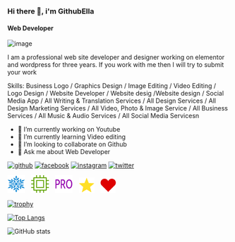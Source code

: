 ### Hi there 👋, i'm GithubElla
#### Web Developer
![image](https://github.com/GithubElla/GithubElla/assets/136187280/34e08030-1cd5-412f-857b-5531f707af2e)

I am a professional web site developer and designer working on elementor and wordpress for three years. If you work with me then I will try to submit your work

Skills: Business Logo / Graphics Design / Image Editing / Video Editing / Logo Design / Website Developer / Website desig /Website design / Social Media App / All Writing & Translation Services / All Design Services / All Design Marketing Services / All Video, Photo & Image Service / All Business Services / All Music & Audio Services / All Social Media Servicesn

- 🔭 I’m currently working on Youtube 
- 🌱 I’m currently learning Video editing 
- 👯 I’m looking to collaborate on Github 
- 💬 Ask me about Web Developer 


[<img src='https://cdn.jsdelivr.net/npm/simple-icons@3.0.1/icons/github.svg' alt='github' height='40'>](https://github.com/https://github.com/GithubElla)  [<img src='https://cdn.jsdelivr.net/npm/simple-icons@3.0.1/icons/facebook.svg' alt='facebook' height='40'>](https://www.facebook.com/https://www.facebook.com/profile.php?id=100093026863525)  [<img src='https://cdn.jsdelivr.net/npm/simple-icons@3.0.1/icons/instagram.svg' alt='instagram' height='40'>](https://www.instagram.com/amilaava075/)  [<img src='https://cdn.jsdelivr.net/npm/simple-icons@3.0.1/icons/twitter.svg' alt='twitter' height='40'>](https://twitter.com/amila_ava35435)  

<a href='https://archiveprogram.github.com/'><img src='https://raw.githubusercontent.com/acervenky/animated-github-badges/master/assets/acbadge.gif' width='40' height='40'></a> <a href='https://docs.github.com/en/developers'><img src='https://raw.githubusercontent.com/acervenky/animated-github-badges/master/assets/devbadge.gif' width='40' height='40'></a> <a href='https://github.com/pricing'><img src='https://raw.githubusercontent.com/acervenky/animated-github-badges/master/assets/pro.gif' width='40' height='40'></a> <a href='https://stars.github.com/'><img src='https://raw.githubusercontent.com/acervenky/animated-github-badges/master/assets/starbadge.gif' width='35' height='35'></a> <a href='https://docs.github.com/en/github/supporting-the-open-source-community-with-github-sponsors'><img src='https://raw.githubusercontent.com/acervenky/animated-github-badges/master/assets/sponsorbadge.gif' width='35' height='35'></a> 

[![trophy](https://github-profile-trophy.vercel.app/?username=https://github.com/GithubElla)](https://github.com/ryo-ma/github-profile-trophy)

[![Top Langs](https://github-readme-stats.vercel.app/api/top-langs/?username=https://github.com/GithubElla)](https://github.com/anuraghazra/github-readme-stats)

![GitHub stats](https://github-readme-stats.vercel.app/api?username=https://github.com/GithubElla&show_icons=true&count_private=true)  


